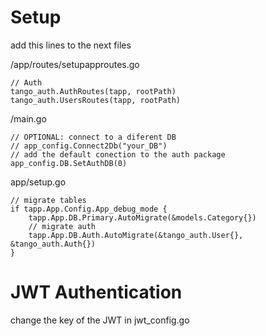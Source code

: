# Setup

add this lines to the next files


/app/routes/setupapproutes.go
```
// Auth
tango_auth.AuthRoutes(tapp, rootPath)
tango_auth.UsersRoutes(tapp, rootPath)
```
/main.go
```
// OPTIONAL: connect to a diferent DB
// app_config.Connect2Db("your_DB")
// add the default conection to the auth package
app_config.DB.SetAuthDB(0)
```

app/setup.go
```
// migrate tables
if tapp.App.Config.App_debug_mode {
    tapp.App.DB.Primary.AutoMigrate(&models.Category{})
    // migrate auth
    tapp.App.DB.Auth.AutoMigrate(&tango_auth.User{}, &tango_auth.Auth{})
}
```

# JWT Authentication

change the key of the JWT in jwt_config.go